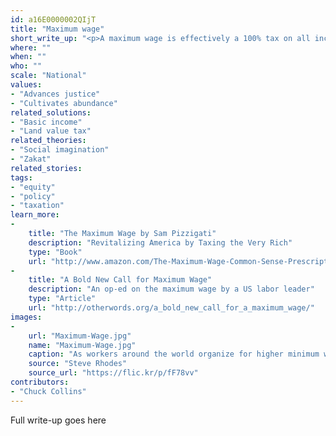 ```yaml
---
id: a16E0000002QIjT
title: "Maximum wage"
short_write_up: "<p>A maximum wage is effectively a 100% tax on all income above a certain amount. This is far from a novel idea, having been instituted or proposed using a range of mechanisms and in contexts as diverse as revolutionary Russia and WWII wartime USA. One proposal circulating in the US in recent years is to levy a 100% income tax rate on incomes that exceed a ratio of the federal minimum wage. So if the minimum wage is $10 an hour, a maximum wage could be tied to, say, 50 times the minimum wage. In this scenario, all income above $1.04 million per year, would be taxed at 100%. Effectively, no one would make more than a million dollars per year. Who needs more than that anyway?</p>"
where: ""
when: ""
who: ""
scale: "National"
values:
- "Advances justice"
- "Cultivates abundance"
related_solutions:
- "Basic income"
- "Land value tax"
related_theories:
- "Social imagination"
- "Zakat"
related_stories:
tags:
- "equity"
- "policy"
- "taxation"
learn_more:
-
    title: "The Maximum Wage by Sam Pizzigati"
    description: "Revitalizing America by Taxing the Very Rich"
    type: "Book"
    url: "http://www.amazon.com/The-Maximum-Wage-Common-Sense-Prescription/dp/0945257457"
-
    title: "A Bold New Call for Maximum Wage"
    description: "An op-ed on the maximum wage by a US labor leader"
    type: "Article"
    url: "http://otherwords.org/a_bold_new_call_for_a_maximum_wage/"
images:
-
    url: "Maximum-Wage.jpg"
    name: "Maximum-Wage.jpg"
    caption: "As workers around the world organize for higher minimum wages, maybe we should also be asking: why not a maximum wage?"
    source: "Steve Rhodes"
    source_url: "https://flic.kr/p/fF78vv"
contributors:
- "Chuck Collins"
---
```

Full write-up goes here
